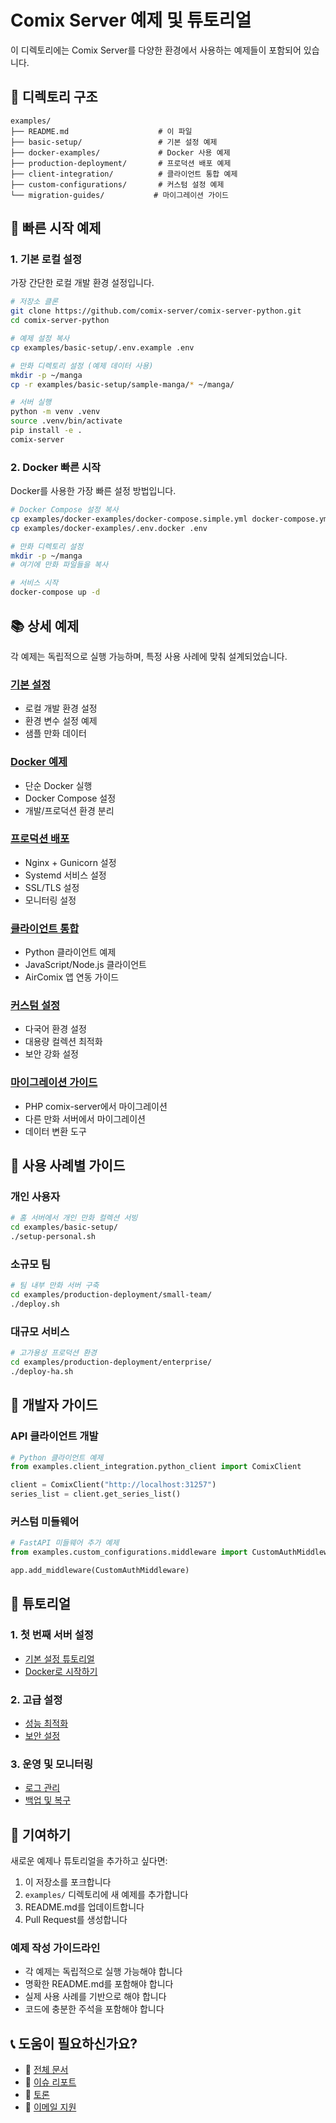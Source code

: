 # Comix Server 예제 및 튜토리얼

이 디렉토리에는 Comix Server를 다양한 환경에서 사용하는 예제들이 포함되어 있습니다.

## 📁 디렉토리 구조

```
examples/
├── README.md                    # 이 파일
├── basic-setup/                 # 기본 설정 예제
├── docker-examples/             # Docker 사용 예제
├── production-deployment/       # 프로덕션 배포 예제
├── client-integration/          # 클라이언트 통합 예제
├── custom-configurations/       # 커스텀 설정 예제
└── migration-guides/           # 마이그레이션 가이드
```

## 🚀 빠른 시작 예제

### 1. 기본 로컬 설정

가장 간단한 로컬 개발 환경 설정입니다.

```bash
# 저장소 클론
git clone https://github.com/comix-server/comix-server-python.git
cd comix-server-python

# 예제 설정 복사
cp examples/basic-setup/.env.example .env

# 만화 디렉토리 설정 (예제 데이터 사용)
mkdir -p ~/manga
cp -r examples/basic-setup/sample-manga/* ~/manga/

# 서버 실행
python -m venv .venv
source .venv/bin/activate
pip install -e .
comix-server
```

### 2. Docker 빠른 시작

Docker를 사용한 가장 빠른 설정 방법입니다.

```bash
# Docker Compose 설정 복사
cp examples/docker-examples/docker-compose.simple.yml docker-compose.yml
cp examples/docker-examples/.env.docker .env

# 만화 디렉토리 설정
mkdir -p ~/manga
# 여기에 만화 파일들을 복사

# 서비스 시작
docker-compose up -d
```

## 📚 상세 예제

각 예제는 독립적으로 실행 가능하며, 특정 사용 사례에 맞춰 설계되었습니다.

### [기본 설정](basic-setup/)
- 로컬 개발 환경 설정
- 환경 변수 설정 예제
- 샘플 만화 데이터

### [Docker 예제](docker-examples/)
- 단순 Docker 실행
- Docker Compose 설정
- 개발/프로덕션 환경 분리

### [프로덕션 배포](production-deployment/)
- Nginx + Gunicorn 설정
- Systemd 서비스 설정
- SSL/TLS 설정
- 모니터링 설정

### [클라이언트 통합](client-integration/)
- Python 클라이언트 예제
- JavaScript/Node.js 클라이언트
- AirComix 앱 연동 가이드

### [커스텀 설정](custom-configurations/)
- 다국어 환경 설정
- 대용량 컬렉션 최적화
- 보안 강화 설정

### [마이그레이션 가이드](migration-guides/)
- PHP comix-server에서 마이그레이션
- 다른 만화 서버에서 마이그레이션
- 데이터 변환 도구

## 🎯 사용 사례별 가이드

### 개인 사용자
```bash
# 홈 서버에서 개인 만화 컬렉션 서빙
cd examples/basic-setup/
./setup-personal.sh
```

### 소규모 팀
```bash
# 팀 내부 만화 서버 구축
cd examples/production-deployment/small-team/
./deploy.sh
```

### 대규모 서비스
```bash
# 고가용성 프로덕션 환경
cd examples/production-deployment/enterprise/
./deploy-ha.sh
```

## 🔧 개발자 가이드

### API 클라이언트 개발

```python
# Python 클라이언트 예제
from examples.client_integration.python_client import ComixClient

client = ComixClient("http://localhost:31257")
series_list = client.get_series_list()
```

### 커스텀 미들웨어

```python
# FastAPI 미들웨어 추가 예제
from examples.custom_configurations.middleware import CustomAuthMiddleware

app.add_middleware(CustomAuthMiddleware)
```

## 📖 튜토리얼

### 1. 첫 번째 서버 설정
- [기본 설정 튜토리얼](tutorials/01-basic-setup.md)
- [Docker로 시작하기](tutorials/02-docker-setup.md)

### 2. 고급 설정
- [성능 최적화](tutorials/03-performance-tuning.md)
- [보안 설정](tutorials/04-security-hardening.md)

### 3. 운영 및 모니터링
- [로그 관리](tutorials/05-logging-monitoring.md)
- [백업 및 복구](tutorials/06-backup-recovery.md)

## 🤝 기여하기

새로운 예제나 튜토리얼을 추가하고 싶다면:

1. 이 저장소를 포크합니다
2. `examples/` 디렉토리에 새 예제를 추가합니다
3. README.md를 업데이트합니다
4. Pull Request를 생성합니다

### 예제 작성 가이드라인

- 각 예제는 독립적으로 실행 가능해야 합니다
- 명확한 README.md를 포함해야 합니다
- 실제 사용 사례를 기반으로 해야 합니다
- 코드에 충분한 주석을 포함해야 합니다

## 📞 도움이 필요하신가요?

- 📖 [전체 문서](../docs/)
- 🐛 [이슈 리포트](https://github.com/comix-server/comix-server-python/issues)
- 💬 [토론](https://github.com/comix-server/comix-server-python/discussions)
- 📧 [이메일 지원](mailto:support@comix-server.com)